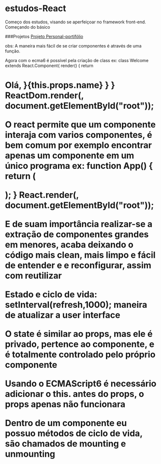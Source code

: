 # estudos-React
Começo dos estudos, visando se aperfeiçoar no framework front-end. Começando do básico  

###Projetos
<a href="https://walessonrdreis.github.io/estudos-React/">Projeto Personal-portifólio</a>


obs:
 A maneira mais fácil de se criar componentes é através de uma função.

Agora com o ecma6 é possível pela criação de class
ex: 
class Welcome extends React.Component{
    render() {
        return <h1>Olá, }{this.props.name}
    }
}
ReactDom.render(<Welcome name="RL"/>, document.getElementById("root"));

O react permite que um componente interaja com varios componentes, é bem comum por exemplo encontrar apenas um componente <App> em um único programa 
ex:
function App() {
    return (
        <div>
            <Welcome name="RL System"/>
            <Welcome name="Walesson"/>
            <Welcome name="Ao curso de React"/>
        </div>
    );
}
React.render(<App/>, document.getElementById("root"));

E de suam importância realizar-se a extração de componentes grandes em menores, acaba deixando o código mais clean, mais limpo e fácil de entender e e reconfigurar, assim com reutilizar 

Estado e ciclo de vida:
setInterval(refresh,1000); maneira de atualizar a user interface

O state é similar ao props, mas ele é privado, pertence ao componente, e é totalmente controlado pelo próprio componente

Usando o ECMAScript6 é necessário adicionar o this. antes do props, o props apenas não funcionara 

Dentro de um componente eu possuo métodos de ciclo de vida, são chamados de mounting e unmounting 
